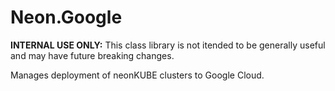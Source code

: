 ﻿Neon.Google
===========

**INTERNAL USE ONLY:** This class library is not itended to be generally useful and may have future breaking changes.

Manages deployment of neonKUBE clusters to Google Cloud.
